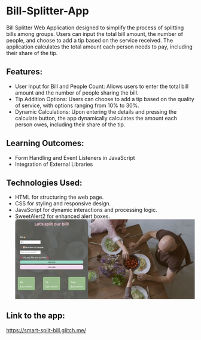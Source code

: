 # Bill-Splitter-App

Bill Splitter Web Application designed to simplify the process of splitting bills among groups. Users can input the total bill amount, the number of people, and choose to add a tip based on the service received. The application calculates the total amount each person needs to pay, including their share of the tip. 

## Features:
* User Input for Bill and People Count: Allows users to enter the total bill amount and the number of people sharing the bill.
* Tip Addition Options: Users can choose to add a tip based on the quality of service, with options ranging from 10% to 30%.
* Dynamic Calculations: Upon entering the details and pressing the calculate button, the app dynamically calculates the amount each person owes, including their share of the tip.

## Learning Outcomes:
* Form Handling and Event Listeners in JavaScript
* Integration of External Libraries

## Technologies Used:
* HTML for structuring the web page.
* CSS for styling and responsive design.
* JavaScript for dynamic interactions and processing logic.
* SweetAlert2 for enhanced alert boxes.
![alt text](image.png)

## Link to the app:
https://smart-split-bill.glitch.me/ 
